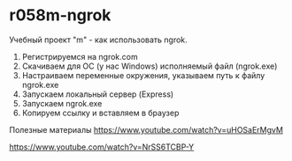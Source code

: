 # r058m-ngrok
Учебный проект "m" - как использовать ngrok.

1) Регистрируемся на ngrok.com
2) Скачиваем для ОС (у нас Windows) исполняемый файл (ngrok.exe)
3) Настраиваем переменные окружения, указываем путь к файлу ngrok.exe
4) Запускаем локальный сервер (Express)
5) Запускаем ngrok.exe
6) Копируем ссылку и вставляем в браузер

Полезные материалы
https://www.youtube.com/watch?v=uHOSaErMgvM

https://www.youtube.com/watch?v=NrSS6TCBP-Y

